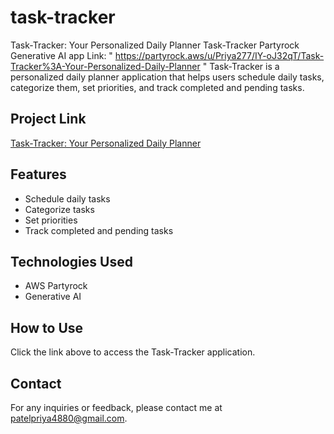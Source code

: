 # task-tracker
Task-Tracker: Your Personalized Daily Planner
Task-Tracker Partyrock Generative AI app Link: " https://partyrock.aws/u/Priya277/IY-oJ32qT/Task-Tracker%3A-Your-Personalized-Daily-Planner "
Task-Tracker is a personalized daily planner application that helps users schedule daily tasks, categorize them, set priorities, and track completed and pending tasks.

## Project Link
[Task-Tracker: Your Personalized Daily Planner](https://partyrock.aws/u/Priya277/IY-oJ32qT/Task-Tracker%3A-Your-Personalized-Daily-Planner)

## Features
- Schedule daily tasks
- Categorize tasks
- Set priorities
- Track completed and pending tasks

## Technologies Used
- AWS Partyrock
- Generative AI

## How to Use
Click the link above to access the Task-Tracker application.

## Contact
For any inquiries or feedback, please contact me at [patelpriya4880@gmail.com](mailto:patelpriya4880@gmail.com).
